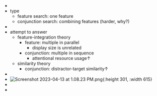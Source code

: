 -
- type
	- feature search:  one feature
	- conjunction search:  combining features (harder, why?)
-
- attempt to answer
	- feature-integration theory
		- feature:  multiple in parallel
			- display size is unrelated
		- conjunction:  multiple in sequence
			- attentional resource usage↑
	- similarity theory
		- conjunction:  distractor-target similarity↑
-
- ![Screenshot 2023-04-13 at 1.08.23 PM.png](Screenshot_2023-04-13_at_1.08.23_PM_1681362508089_0.png){:height 301, :width 615}
-
-